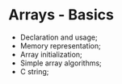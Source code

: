 # Arrays - Basics

- Declaration and usage;
- Memory representation;
- Array initialization;
- Simple array algorithms;
- C string;